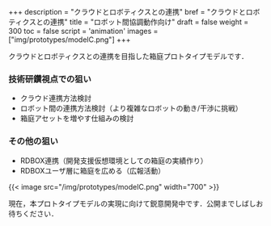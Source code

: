 +++
description = "クラウドとロボティクスとの連携"
bref = "クラウドとロボティクスとの連携"
title = "ロボット間協調動作向け"
draft = false
weight = 300
toc = false
script = 'animation'
images = ["img/prototypes/modelC.png"]
+++

クラウドとロボティクスとの連携を目指した箱庭プロトタイプモデルです．

### 技術研鑽視点での狙い

- クラウド連携方法検討
- ロボット間の連携方法検討（より複雑なロボットの動き/干渉に挑戦）
- 箱庭アセットを増やす仕組みの検討

### その他の狙い

- RDBOX連携（開発支援仮想環境としての箱庭の実績作り）
- RDBOXユーザ層に箱庭を広める（広報活動）

{{< image src="/img/prototypes/modelC.png" width="700" >}}

現在，本プロトタイプモデルの実現に向けて鋭意開発中です．公開までしばしお待ちください．


